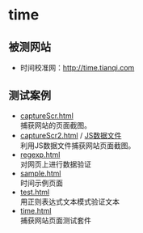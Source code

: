 # time

## 被测网站
- 时间校准网：http://time.tianqi.com

## 测试案例
- [captureScr.html](captureScr.html)  
   捕获网站的页面截图。
- [captureScr2.html](captureScr.html)  / [JS数据文件](funs.js)  
   利用JS数据文件捕获网站页面截图。
- [regexp.html](regexp.html)  
  对网页上进行数据验证
- [sample.html](sample.html)  
  时间示例页面
- [test.html](test.html)  
 用正则表达式文本模式验证文本
- [time.html](time.html)  
 捕获网站页面测试套件

